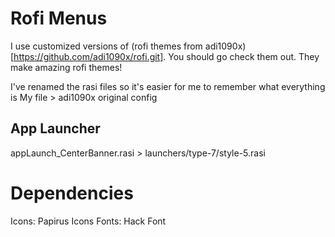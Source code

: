 # Rofi Menus

I use customized versions of (rofi themes from adi1090x)[https://github.com/adi1090x/rofi.git]. You should go check them out. They make amazing rofi themes!

I've renamed the rasi files so it's easier for me to remember what everything is
My file > adi1090x original config
## App Launcher
appLaunch_CenterBanner.rasi > launchers/type-7/style-5.rasi

# Dependencies
Icons: Papirus Icons
Fonts: Hack Font
